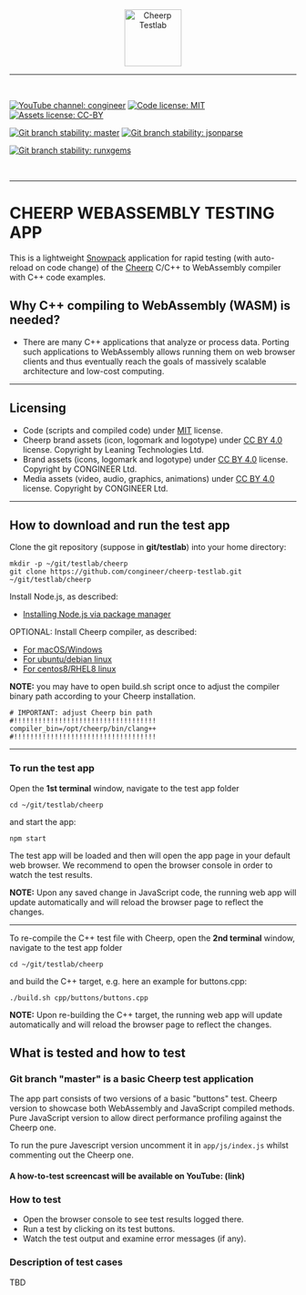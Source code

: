 <!-- markdownlint-disable MD033 MD041 -->

<!-- HINT:  loading logo from local file is for debugging puroses only -->
<!-- ![Cheerp Testlab logo](./cheerp_testlab_logo.png "Cheerp Testlab") -->

<div align="center">
  <div style="display: flex; flex-direction: column; align-items: center;">
    <img height=100 style="max-width:100%;" src="https://raw.githubusercontent.com/congineer/cheerp-testlab/master/cheerp_testlab_logo.png" alt="Cheerp Testlab">
  </div>
  <!-- Comment out this L9 </div> and uncomment the below L27 </div> if you want to center all badges -->
</div>

---
&nbsp;

[![YouTube channel: congineer](https://img.shields.io/badge/screencast%20channel-congineer-ff0000?style=for-the-badge&logo=youtube&logoColor=ff0000)]()
[![Code license: MIT](https://img.shields.io/badge/code%20license-mit-greene.svg?style=for-the-badge)](https://opensource.org/licenses/mit)
[![Assets license: CC-BY](https://img.shields.io/badge/assets%20license-by%204.0-greene.svg?style=for-the-badge&logo=creative-commons&logocolor=ef9421)](https://creativecommons.org/licenses/by/4.0/)

[![Git branch stability: master](https://img.shields.io/badge/branch%20stability:%20master-stable-greene?style=for-the-badge&logo=github&logocolor=333)](https://github.com/congineer/cheerp-testlab/tree/master)
[![Git branch stability: jsonparse](https://img.shields.io/badge/branch%20stability:%20jsonparse-experimental-ff6700?style=for-the-badge&logo=github&logocolor=333)](https://github.com/congineer/cheerp-testlab/tree/jsonparse)

[![Git branch stability: runxgems](https://img.shields.io/badge/branch%20stability:%20runxgems-stable-greene?style=for-the-badge&logo=git&logocolor=f34f28)](https://alm.congineer.com/plugins/git/testlab/cheerp?a=tree&hb=runxgems)

&nbsp;

---
<!-- Uncomment the below L27 </div> instead of the above L9 </div> if you want to center all badges -->
<!-- </div> -->

# CHEERP WEBASSEMBLY TESTING APP

This is a lightweight [Snowpack](https://www.snowpack.dev/) application for rapid testing (with auto-reload on code change) of the [Cheerp](https://leaningtech.com/cheerp/) C/C++ to WebAssembly compiler with C++ code examples.

## Why C++ compiling to WebAssembly (WASM) is needed?

* There are many C++ applications that analyze or process data. Porting such applications to WebAssembly allows running them on web browser clients and thus eventually reach the goals of massively scalable architecture and low-cost computing.

---

## Licensing

* Code (scripts and compiled code) under [MIT](LICENSE) license.
* Cheerp brand assets (icon, logomark and logotype) under [CC BY 4.0](https://creativecommons.org/licenses/by/4.0/) license. Copyright by Leaning Technologies Ltd.
* Brand assets (icons, logomark and logotype) under [CC BY 4.0](https://creativecommons.org/licenses/by/4.0/) license. Copyright by CONGINEER Ltd.
* Media assets (video, audio, graphics, animations) under [CC BY 4.0](https://creativecommons.org/licenses/by/4.0/) license. Copyright by CONGINEER Ltd.

---

## How to download and run the test app

Clone the git repository (suppose in **git/testlab**) into your home directory:

~~~shell
mkdir -p ~/git/testlab/cheerp
git clone https://github.com/congineer/cheerp-testlab.git ~/git/testlab/cheerp
~~~

Install Node.js, as described:

* [Installing Node.js via package manager](https://nodejs.org/en/download/package-manager)

OPTIONAL: Install Cheerp compiler, as described:

* [For macOS/Windows](https://github.com/leaningtech/cheerp-meta/wiki/Windows-and-macOS-installation)
* [For ubuntu/debian linux](https://github.com/leaningtech/cheerp-meta/wiki/Ubuntu-Debian-installation-using-PPA)
* [For centos8/RHEL8 linux](https://github.com/leaningtech/cheerp-meta/wiki/RHEL8-and-CentOS-8-installation)

__NOTE:__ you may have to open build.sh script once to adjust the compiler binary path according to your Cheerp installation.

~~~shell
# IMPORTANT: adjust Cheerp bin path
#!!!!!!!!!!!!!!!!!!!!!!!!!!!!!!!!!!!
compiler_bin=/opt/cheerp/bin/clang++
#!!!!!!!!!!!!!!!!!!!!!!!!!!!!!!!!!!!
~~~

---

### To run the test app

Open the **1st terminal** window, navigate to the test app folder

~~~shell
cd ~/git/testlab/cheerp
~~~

and start the app:

~~~shell
npm start
~~~

The test app will be loaded and then will open the app page in your default web browser. We recommend to open the browser console in order to watch the test results.

__NOTE:__ Upon any saved change in JavaScript code, the running web app will update automatically and will reload the browser page to reflect the changes.

---

To re-compile the C++ test file with Cheerp, open the **2nd terminal** window, navigate to the test app folder

~~~shell
cd ~/git/testlab/cheerp
~~~

and build the C++ target, e.g. here an example for buttons.cpp:

~~~shell
./build.sh cpp/buttons/buttons.cpp
~~~

__NOTE:__ Upon re-building the C++ target, the running web app will update automatically and will reload the browser page to reflect the changes.

## What is tested and how to test

### Git branch "master" is a basic Cheerp test application

The app part consists of two versions of a basic "buttons" test. Cheerp version to showcase both WebAssembly and JavaScript compiled methods. Pure JavaScript version to allow direct performance profiling against the Cheerp one.

To run the pure Javescript version uncomment it in `app/js/index.js` whilst commenting out the Cheerp one.

#### A how-to-test screencast will be available on YouTube: (link)

### How to test

* Open the browser console to see test results logged there.
* Run a test by clicking on its test buttons.
* Watch the test output and examine error messages (if any).

### Description of test cases

TBD
